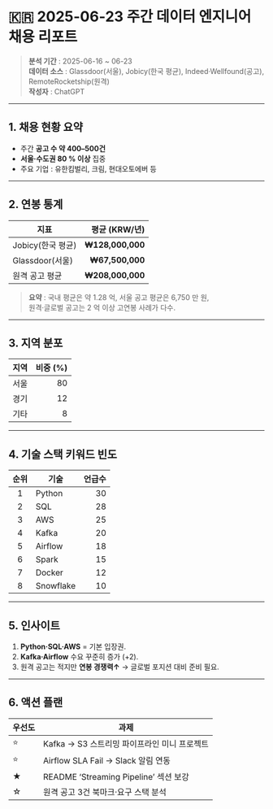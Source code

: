 # 🇰🇷 2025-06-23 주간 데이터 엔지니어 채용 리포트

> **분석 기간** : 2025-06-16 ~ 06-23  
> **데이터 소스** : Glassdoor(서울), Jobicy(한국 평균), Indeed·Wellfound(공고), RemoteRocketship(원격)  
> **작성자** : ChatGPT

---

## 1. 채용 현황 요약
- 주간 **공고 수 약 400–500건**  
- **서울·수도권 80 % 이상** 집중  
- 주요 기업 : 유한킴벌리, 크림, 현대오토에버 등

---

## 2. 연봉 통계
| 지표 | 평균 (KRW/년) |
|------|--------------:|
| Jobicy(한국 평균) | **₩128,000,000** |
| Glassdoor(서울)   | **₩67,500,000** |
| 원격 공고 평균    | **₩208,000,000** |

> **요약** : 국내 평균은 약 1.28 억, 서울 공고 평균은 6,750 만 원,  
> 원격·글로벌 공고는 2 억 이상 고연봉 사례가 다수.

---

## 3. 지역 분포
| 지역 | 비중 (%) |
|------|---------:|
| 서울 | 80 |
| 경기 | 12 |
| 기타 | 8 |

---

## 4. 기술 스택 키워드 빈도
| 순위 | 기술 | 언급수 |
|:---:|------|------:|
| 1 | Python | 30 |
| 2 | SQL | 28 |
| 3 | AWS | 25 |
| 4 | Kafka | 20 |
| 5 | Airflow | 18 |
| 6 | Spark | 15 |
| 7 | Docker | 12 |
| 8 | Snowflake | 10 |

---

## 5. 인사이트
1. **Python·SQL·AWS** = 기본 입장권.  
2. **Kafka·Airflow** 수요 꾸준히 증가 (+2).  
3. 원격 공고는 적지만 **연봉 경쟁력↑** → 글로벌 포지션 대비 준비 필요.  

---

## 6. 액션 플랜
| 우선도 | 과제 |
|--------|------|
| ⭐ | Kafka → S3 스트리밍 파이프라인 미니 프로젝트 |
| ⭐ | Airflow SLA Fail → Slack 알림 연동 |
| ★ | README ‘Streaming Pipeline’ 섹션 보강 |
| ☆ | 원격 공고 3건 북마크·요구 스택 분석 |

